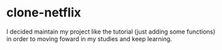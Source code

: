 # clone-netflix
I decided maintain my project like the tutorial (just adding some functions) in order to moving foward in my studies and keep learning. 
